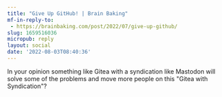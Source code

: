 ```yaml
---
title: "Give Up GitHub! | Brain Baking"
mf-in-reply-to:
 - https://brainbaking.com/post/2022/07/give-up-github/
slug: 1659516036
micropub: reply
layout: social
date: '2022-08-03T08:40:36'
---
```

In your opinion something like Gitea with a syndication like Mastodon will solve some of the problems and move more people on this "Gitea with Syndication"?